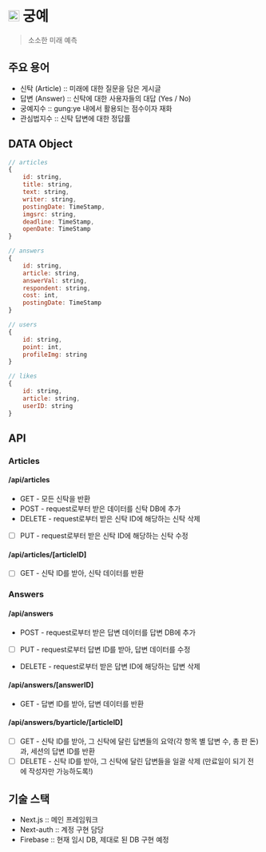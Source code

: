 # <img src="./public/favicon.ico" height="22px"> 궁예

> 소소한 미래 예측

## 주요 용어

- 신탁 (Article) :: 미래에 대한 질문을 담은 게시글
- 답변 (Answer) :: 신탁에 대한 사용자들의 대답 (Yes / No)
- 궁예지수 :: gung:ye 내에서 활용되는 점수이자 재화
- 관심법지수 :: 신탁 답변에 대한 정답률

## DATA Object

```js
// articles
{
    id: string,
    title: string,
    text: string,
    writer: string,
    postingDate: TimeStamp,
    imgsrc: string,
    deadline: TimeStamp,
    openDate: TimeStamp
}

// answers
{
    id: string,
    article: string,
    answerVal: string,
    respondent: string,
    cost: int,
    postingDate: TimeStamp
}

// users
{
    id: string,
    point: int,
    profileImg: string
}

// likes
{
    id: string,
    article: string,
    userID: string
}

```

## API

### Articles

#### /api/articles

- GET - 모든 신탁을 반환
- POST - request로부터 받은 데이터를 신탁 DB에 추가
- DELETE - request로부터 받은 신탁 ID에 해당하는 신탁 삭제
- [ ] PUT - request로부터 받은 신탁 ID에 해당하는 신탁 수정

#### /api/articles/[articleID]

- [ ] GET - 신탁 ID를 받아, 신탁 데이터를 반환

### Answers

#### /api/answers

- POST - request로부터 받은 답변 데이터를 답변 DB에 추가
- [ ] PUT - request로부터 답변 ID를 받아, 답변 데이터를 수정
- DELETE - request로부터 받은 답변 ID에 해당하는 답변 삭제

#### /api/answers/[answerID]

- GET - 답변 ID를 받아, 답변 데이터를 반환

#### /api/answers/byarticle/[articleID]

- [ ] GET - 신탁 ID를 받아, 그 신탁에 달린 답변들의 요약(각 항목 별 답변 수, 총 판 돈)과, 세션의 답변 ID를 반환
- [ ] DELETE - 신탁 ID를 받아, 그 신탁에 달린 답변들을 일괄 삭제 (만료일이 되기 전에 작성자만 가능하도록!)

## 기술 스택
- Next.js :: 메인 프레임워크
- Next-auth :: 계정 구현 담당
- Firebase :: 현재 임시 DB, 제대로 된 DB 구현 예정